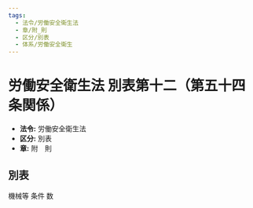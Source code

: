 ```yaml
---
tags:
  - 法令/労働安全衛生法
  - 章/附_則
  - 区分/別表
  - 体系/労働安全衛生
---
```

# 労働安全衛生法 別表第十二（第五十四条関係）

- **法令:** 労働安全衛生法
- **区分:** 別表
- **章:** 附　則

## 別表
機械等	条件	数

